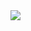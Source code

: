 <html>
<body> 
<img src="https://s3-us-west-1.amazonaws.com/powr/defaults/image-slider2.jpg"/> </body>
</html>
